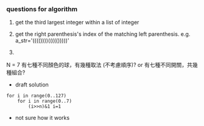 ### questions for algorithm

1. get the third largest integer within a list of integer

2. get the right parenthesis's index of the matching left parenthesis. e.g. a_str='(((())))((((()))))'

3. 
N = 7
有七種不同顏色的球，有幾種取法 (不考慮順序)?
or
有七種不同開關，共幾種組合?

* draft solution
```
for i in range(0..127)
    for i in range(0..7)
        (i>>n)&1 i=1
```
* not sure how it works
